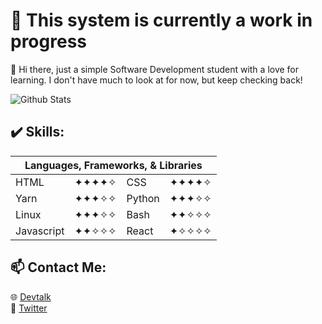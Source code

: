 # 🚧 This system is currently a work in progress

👋 Hi there, just a simple Software Development student with a love for learning. I don't have much to look at for now, but keep checking back!

![Github Stats](https://github-readme-stats.vercel.app/api?username=M-Desormeaux&theme=react&count_private=true&show_icons=true&include_all_commits=true)

## ✔️ Skills:
<table>
            <thead>
                <th colspan="4">Languages, Frameworks, & Libraries</th>
            </thead>
            <tr>
                <td>HTML</td>
                <td>✦✦✦✦✧</td>
                <td>CSS</td>
                <td>✦✦✦✦✧</td>
            </tr>
            <tr>
                <td>Yarn</td>
                <td>✦✦✦✧✧</td>
                <td>Python</td>
                <td>✦✦✦✧✧</td>
            </tr>
            <tr>
                        <td>Linux</td>
                        <td>✦✦✦✧✧</td>
                        <td>Bash</td>
                        <td>✦✦✧✧✧</td>
            </tr>
            <tr>
                <td>Javascript</td>
                <td>✦✦✧✧✧</td>
                <td>React</td>
                <td>✦✧✧✧✧</td>
            </tr>
            
</table>

## 📫 Contact Me:
🌐 [Devtalk](https://discord.gg/69MyVZE3n7)<br>
🐤 [Twitter](https://twitter.com/m__desormeaux)


